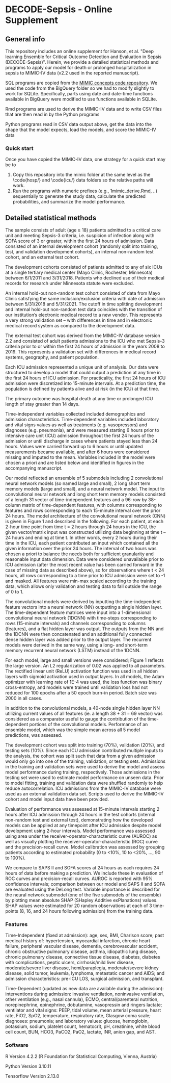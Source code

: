 # DECODE-Sepsis - Online Supplement

## General info
This repository includes an online supplement for Hanson, et al. "Deep learning Ensemble for Critical Outcome Detection and Evaluation in Sepsis (DECODE-Sepsis)".  Herein, we provide a detailed statistical methods and programs to apply our model for death or prolonged hospitalization in sepsis to MIMIC-IV data (v2.2 used in the reported manuscript).

SQL programs are copied from the [MIMIC concepts code repository](https://github.com/MIT-LCP/mimic-code/tree/main/mimic-iv/concepts).  We used the code from the BigQuery folder so we had to modify slightly to work for SQLite.  Specifically, parts using date and date-time functions available in BigQuery were modified to use functions available in SQLite.

Rmd programs are used to derive the MIMIC-IV data and to write CSV files that are then read in by the Python programs

Python programs read in CSV data output above, get the data into the shape that the model expects, load the models, and score the MIMIC-IV data

### Quick start

Once you have copied the MIMIC-IV data, one strategy for a quick start may be to
  1. Copy this repository into the mimic folder at the same level as the \code{hosp/} and \code{icu/} data folders so the relative paths will work.
  2. Run the programs with numeric prefixes (e.g., 1mimic_derive.Rmd, ..) sequentially to generate the study data, calculate the predicted probabilities, and summarize the model performance.

## Detailed statistical methods

The sample consists of adult (age ≥ 18) patients admitted to a critical care unit and meeting Sepsis-3 criteria, i.e. suspicion of infection along with SOFA score of 3 or greater, within the first 24 hours of admission. Data consisted of an internal development cohort (randomly split into training, test, and validation development cohorts), an internal non-random test cohort, and an external test cohort.

The development cohorts consisted of patients admitted to any of six ICUs at a single tertiary medical center (Mayo Clinic, Rochester, Minnesota) between 6/1/2011 and 3/31/2018. Patients who declined use of their medical records for research under Minnesota statute were excluded.

An internal hold-out non-random test cohort consisted of data from Mayo Clinic satisfying the same inclusion/exclusion criteria with date of admission between 5/31/2018 and 5/31/2021. The cutoff in time splitting development and internal hold-out non-random test data coincides with the transition of our institution’s electronic medical record to a new vendor. This represents a very strong validation set – with differences in time and in electronic medical record system as compared to the development data.

The external test cohort was derived from the MIMIC-IV database version 2.2 and consisted of adult patients admissions to the ICU who met Sepsis-3 criteria prior to or within the first 24 hours of admission in the years 2008 to 2019. This represents a validation set with differences in medical record systems, geography, and patient population.

Each ICU admission represented a unique unit of analysis. Our data were structured to develop a model that could output a prediction at any time in the first 24 hours of ICU admission. For practicality, the first 24 hours of ICU admission were discretized into 15-minute intervals. At a prediction time, the population is defined by patients alive and at risk (in the ICU) at that time.

The primary outcome was hospital death at any time or prolonged ICU length of stay greater than 14 days.

Time-independent variables collected included demographics and admission characteristics. Time-dependent variables included laboratory and vital signs values as well as treatments (e.g. vasopressors) and diagnoses (e.g. pneumonia), and were measured starting 6 hours prior to intensive care unit (ICU) admission throughout the first 24 hours of the admission or until discharge in cases where patients stayed less than 24 hours. Values were carried forward up to 6 hours or until updated measurements became available, and after 6 hours were considered missing and imputed to the mean. Variables included in the model were chosen a priori and are listed below and identified in figures in the accompanying manuscript.

Our model reflected an ensemble of 5 submodels including 2 convolutional neural network models (so named large and small), 2 long short term memory models (large and small), and a neural network model. The input to convolutional neural network and long short term memory models consisted of a length 31 vector of time-independent features and a 96-row by 38-column matrix of time-dependent features, with columns corresponding to features and rows corresponding to each 15-minute interval over the prior 24 hours. The model architecture of the convolutional neural network (CNN) is given in Figure 1 and described in the following. For each patient, at each 2-hour time point from time t = 2 hours through 24 hours in the ICU, the given vector/matrix input was constructed utilizing data beginning at time t – 24 hours and ending at time t. In other words, every 2 hours during their time in the ICU, each patient contributed an input which contained all the given information over the prior 24 hours. The interval of two hours was chosen a priori to balance the needs both for sufficient granularity and reasonable input data dimension. Data were considered unavailable prior to ICU admission (after the most recent value has been carried forward in the case of missing data as described above), so for observations where t < 24 hours, all rows corresponding to a time prior to ICU admission were set to -1 and masked. All features were min-max scaled according to the training data, which allows only validation and testing data to fall outside the range of 0 to 1. 

The convolutional models were derived by inputting the time-independent feature vectors into a neural network (NN) outputting a single hidden layer. The time-dependent feature matrices were input into a 1-dimensional convolutional neural network (1DCNN) with time-steps corresponding to rows (15-minute intervals) and channels corresponding to columns (features), and a flat hidden layer was output. The outputs from the NN and the 1DCNN were then concatenated and an additional fully connected dense hidden layer was added prior to the output layer. The recurrent models were derived in the same way, using a long- and short-term memory recurrent neural network (LSTM) instead of the 1DCNN.

For each model, large and small versions were considered; Figure 1 reflects the large version. An L2 regularization of 0.02 was applied to all parameters. The rectified linear unit (ReLU) activation function was used in all hidden layers with sigmoid activation used in output layers. In all models, the Adam optimizer with learning rate of 1E-4 was used, the loss function was binary cross-entropy, and models were trained until validation loss had not reduced for 100 epochs after a 50 epoch burn-in period. Batch size was 2000 in all cases. 

In addition to the convolutional models, a 40-node single hidden layer NN utilizing current values of all features (ie. a length 38 + 31 = 69 vector) was considered as a comparator useful to gauge the contribution of the time-dependent portions of the convolutional models. Performance of an ensemble model, which was the simple mean across all 5 model predictions, was assessed.

The development cohort was split into training (70%), validation (20%), and testing sets (10%). Since each ICU admission contributed multiple inputs to the analysis, the cohort was split such that data from a given admission would only go into one of the training, validation, or testing sets. Admissions in the training and validation sets were used to derive the model and assess model performance during training, respectively. Those admissions in the testing set were used to estimate model performance on unseen data. Prior to model fitting, training and validation data were shuffled randomly to help reduce autocorrelation. ICU admissions from the MIMIC-IV database were used as an external validation data set. Scripts used to derive the MIMIC-IV cohort and model input data have been provided.

Evaluation of performance was assessed at 15-minute intervals starting 2 hours after ICU admission through 24 hours in the test cohorts (internal non-random test and external test), demonstrating how the developed models can be applied at any timepoint after ICU admission despite model development using 2-hour intervals. Model performance was assessed using area under the receiver-operator-characteristic curve (AUROC) as well as visually plotting the receiver-operator-characteristic (ROC) curve and the precision-recall curve. Model calibration was assessed by grouping patients according to estimated probability (0 to <10%, 10 to <20%, …, 90 to 100%).

We compare to SAPS II and SOFA scores at 24 hours as each requires 24 hours of data before making a prediction. We include these in evaluation of ROC curves and precision-recall curves. AUROC is reported with 95% confidence intervals; comparison between our model and SAPS II and SOFA are evaluated using the DeLong test. Variable importance is described for the neural network submodel (one of the five submodels of the ensemble) by plotting mean absolute SHAP (SHapley Additive exPlanations) values.  SHAP values were estimated for 20 random observations at each of 3 time-points (8, 16, and 24 hours following admission) from the training data.

### Features

Time-Independent (fixed at admission): age, sex, BMI, Charlson score; past medical history of: hypertension, myocardial infarction, chronic heart failure, peripheral vascular disease, dementia, cerebrovascular accident, chronic obstructive pulmonary disease, asthma, idiopathic lung disease, chronic pulmonary disease, connective tissue disease, diabetes, diabetes with complications, peptic ulcers, cirrhosis/mild liver disease, moderate/severe liver disease, hemi/paraplegia, moderate/severe kidney disease, solid tumor, leukemia, lymphoma, metastatic cancer and AIDS; and admission characteristics: pre-ICU LOS, surgical admission, and transplant.

Time-Dependent (updated as new data are available during the admission): interventions during admission: invasive ventilation, noninvasive ventilation, other ventilation (e.g., nasal cannula), ECMO, central/parenteral nutrition, norepinephrine, epinephrine, dobutamine, vasopressin and ringers lactate; ventilator and vital signs: PEEP, tidal volume, mean arterial pressure, heart rate, FiO2, SpO2, temperature, respiratory rate, Glasgow coma scale; diagnoses: pneumonia; and laboratory values: glucose, hemoglobin, potassium, sodium, platelet count, hematocrit, pH, creatinine, white blood cell count, BUN, HCO3, PaCO2, PaO2, lactate, INR, anion gap, and AST.

### Software

R Version 4.2.2 (R Foundation for Statistical Computing, Vienna, Austria)

Python Version 3.10.11

Tensorflow Version 2.13.0
